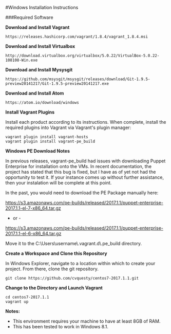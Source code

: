 #Windows Installation Instructions

###Required Software

**Download and Install Vagrant**

	https://releases.hashicorp.com/vagrant/1.8.4/vagrant_1.8.4.msi

**Download and Install Virtualbox**

	http://download.virtualbox.org/virtualbox/5.0.22/VirtualBox-5.0.22-108108-Win.exe

**Download and Install Mysysgit**

	https://github.com/msysgit/msysgit/releases/download/Git-1.9.5-preview20141217/Git-1.9.5-preview20141217.exe

**Download and Install Atom**

	https://atom.io/download/windows

**Install Vagrant Plugins**

Install each product according to its instructions.  When complete, install the required plugins into Vagrant via Vagrant's plugin manager:

    vagrant plugin install vagrant-hosts
    vagrant plugin install vagrant-pe_build

**Windows PE Download Notes**

In previous releases, vagrant-pe_build had issues with downloading Puppet Enterprise for installation onto the VMs.  In recent documentation, the project has stated that this bug is fixed, but I have as of yet not had the opportunity to test it.  If your instance comes up without further assistance, then your instalation will be complete at this point.

In the past, you would need to download the PE Package manually here:

https://s3.amazonaws.com/pe-builds/released/2017.1.1/puppet-enterprise-2017.1.1-el-7-x86_64.tar.gz

- or -

https://s3.amazonaws.com/pe-builds/released/2017.1.1/puppet-enterprise-2017.1.1-el-6-x86_64.tar.gz

Move it to the C:\Users\username\\.vagrant.d\\.pe_build directory.

**Create a Workspace and Clone this Repository**

In Windows Explorer, navigate to a location within which to create your project.  From there, clone the git repository.

	git clone https://github.com/cvquesty/centos7-2017.1.1.git

**Change to the Directory and Launch Vagrant**

    cd centos7-2017.1.1
    vagrant up

**Notes:**

* This environment requires your machine to have at least 8GB of RAM.
* This has been tested to work in Windows 8.1.
